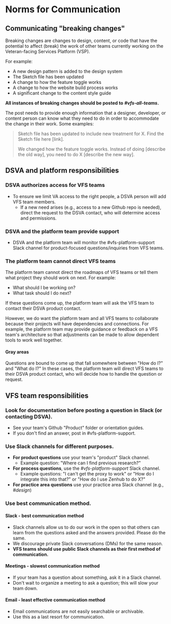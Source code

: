 # Norms for Communication

## Communicating "breaking changes"

Breaking changes are changes to design, content, or code that have the potential to affect \(break\) the work of other teams currently working on the Veteran-facing Services Platform \(VSP\).

For example:

* A new design pattern is added to the design system
* The Sketch file has been updated
* A change to how the feature toggle works
* A change to how the website build process works
* A significant change to the content style guide

**All instances of breaking changes should be posted to** _**\#vfs-all-teams**_**.**

The post needs to provide enough information that a designer, developer, or content person can know what they need to do in order to accommodate the change in their work. Some examples:

> Sketch file has been updated to include new treatment for X. Find the Sketch file here \[link\].
>
> We changed how the feature toggle works. Instead of doing \[describe the old way\], you need to do X \[describe the new way\].

## DSVA and platform responsibilities

### DSVA authorizes access for VFS teams

* To ensure we limit VA access to the right people, a DSVA person will add VFS team members.
  * If a new need arises \(e.g., access to a new Github repo is needed\), direct the request to the DSVA contact, who will determine access and permissions.

### DSVA and the platform team provide support

* DSVA and the platform team will monitor the \#vfs-platform-support Slack channel for product-focused questions/inquiries from VFS teams.

### The platform team cannot direct VFS teams

The platform team cannot direct the roadmaps of VFS teams or tell them what project they should work on next. For example:

* What should I be working on?
* What task should I do next?

If these questions come up, the platform team will ask the VFS team to contact their DSVA product contact.

However, we do want the platform team and all VFS teams to collaborate because their projects will have dependencies and connections. For example, the platform team may provide guidance or feedback on a VFS team's architecture so that adjustments can be made to allow dependent tools to work well together.

#### Gray areas

Questions are bound to come up that fall somewhere between "How do I?" and "What do I?" In these cases, the platform team will direct VFS teams to their DSVA product contact, who will decide how to handle the question or request.

## VFS team responsibilities

### Look for documentation before posting a question in Slack \(or contacting DSVA\).

* See your team's Github "Product" folder or orientation guides.
* If you don't find an answer, post in \#vfs-platform-support.

### Use Slack channels for different purposes.

* **For product questions** use your team's "product" Slack channel.
  * Example question: "Where can I find previous research?"
* **For process questions**, use the _\#vfs-platform-support_ Slack channel.
  * Example questions: "I can't get the proxy to work" or "How do I integrate this into that?" or "How do I use Zenhub to do X?"
* **For practice area questions** use your practice area Slack channel \(e.g., _\#design_\)

### Use best communication method.

#### Slack - best communication method

* Slack channels allow us to do our work in the open so that others can learn from the questions asked and the answers provided. Please do the same.
* We discourage private Slack conversations \(DMs\) for the same reason.
* **VFS teams should use public Slack channels as their first method of communication.**

#### Meetings - slowest communication method

* If your team has a question about something, ask it in a Slack channel.
* Don't wait to organize a meeting to ask a question; this will slow your team down.

#### Email - least effective communication method

* Email communications are not easily searchable or archivable.
* Use this as a last resort for communication.

